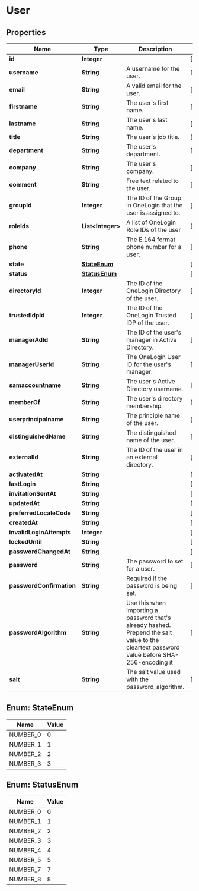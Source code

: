 

# User


## Properties

| Name | Type | Description | Notes |
|------------ | ------------- | ------------- | -------------|
|**id** | **Integer** |  |  [optional] |
|**username** | **String** | A username for the user. |  [optional] |
|**email** | **String** | A valid email for the user. |  [optional] |
|**firstname** | **String** | The user&#39;s first name. |  [optional] |
|**lastname** | **String** | The user&#39;s last name. |  [optional] |
|**title** | **String** | The user&#39;s job title. |  [optional] |
|**department** | **String** | The user&#39;s department. |  [optional] |
|**company** | **String** | The user&#39;s company. |  [optional] |
|**comment** | **String** | Free text related to the user. |  [optional] |
|**groupId** | **Integer** | The ID of the Group in OneLogin that the user is assigned to. |  [optional] |
|**roleIds** | **List&lt;Integer&gt;** | A list of OneLogin Role IDs of the user |  [optional] |
|**phone** | **String** | The E.164 format phone number for a user. |  [optional] |
|**state** | [**StateEnum**](#StateEnum) |  |  [optional] |
|**status** | [**StatusEnum**](#StatusEnum) |  |  [optional] |
|**directoryId** | **Integer** | The ID of the OneLogin Directory of the user. |  [optional] |
|**trustedIdpId** | **Integer** | The ID of the OneLogin Trusted IDP of the user. |  [optional] |
|**managerAdId** | **String** | The ID of the user&#39;s manager in Active Directory. |  [optional] |
|**managerUserId** | **String** | The OneLogin User ID for the user&#39;s manager. |  [optional] |
|**samaccountname** | **String** | The user&#39;s Active Directory username. |  [optional] |
|**memberOf** | **String** | The user&#39;s directory membership. |  [optional] |
|**userprincipalname** | **String** | The principle name of the user. |  [optional] |
|**distinguishedName** | **String** | The distinguished name of the user. |  [optional] |
|**externalId** | **String** | The ID of the user in an external directory. |  [optional] |
|**activatedAt** | **String** |  |  [optional] |
|**lastLogin** | **String** |  |  [optional] |
|**invitationSentAt** | **String** |  |  [optional] |
|**updatedAt** | **String** |  |  [optional] |
|**preferredLocaleCode** | **String** |  |  [optional] |
|**createdAt** | **String** |  |  [optional] |
|**invalidLoginAttempts** | **Integer** |  |  [optional] |
|**lockedUntil** | **String** |  |  [optional] |
|**passwordChangedAt** | **String** |  |  [optional] |
|**password** | **String** | The password to set for a user. |  [optional] |
|**passwordConfirmation** | **String** | Required if the password is being set. |  [optional] |
|**passwordAlgorithm** | **String** | Use this when importing a password that&#39;s already hashed. Prepend the salt value to the cleartext password value before SHA-256-encoding it |  [optional] |
|**salt** | **String** | The salt value used with the password_algorithm. |  [optional] |



## Enum: StateEnum

| Name | Value |
|---- | -----|
| NUMBER_0 | 0 |
| NUMBER_1 | 1 |
| NUMBER_2 | 2 |
| NUMBER_3 | 3 |



## Enum: StatusEnum

| Name | Value |
|---- | -----|
| NUMBER_0 | 0 |
| NUMBER_1 | 1 |
| NUMBER_2 | 2 |
| NUMBER_3 | 3 |
| NUMBER_4 | 4 |
| NUMBER_5 | 5 |
| NUMBER_7 | 7 |
| NUMBER_8 | 8 |



